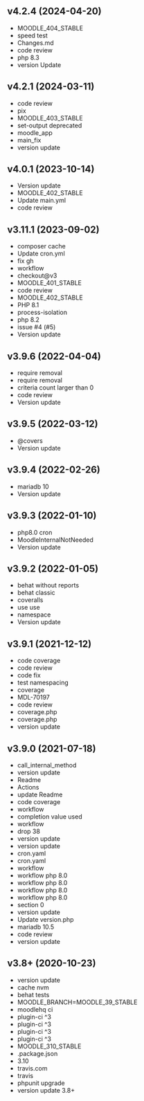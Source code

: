 ## v4.2.4 (2024-04-20)

* MOODLE_404_STABLE 
* speed test
* Changes.md
* code review
* php 8.3
* version Update

## v4.2.1 (2024-03-11)

* code review
* pix
* MOODLE_403_STABLE
* set-output deprecated
* moodle_app
* main_fix
* version update

## v4.0.1 (2023-10-14)

* Version update
* MOODLE_402_STABLE
* Update main.yml
* code review

## v3.11.1 (2023-09-02)

* composer cache
* Update cron.yml
* fix gh
* workflow
* checkout@v3
* MOODLE_401_STABLE
* code review
* MOODLE_402_STABLE
* PHP 8.1
* process-isolation
* php 8.2
* issue #4 (#5)
* Version update

## v3.9.6 (2022-04-04)

* require removal 
* require removal 
* criteria count larger than 0 
* code review 
* Version update 


## v3.9.5 (2022-03-12)

* @covers 
* Version update 


## v3.9.4 (2022-02-26)

* mariadb 10 
* Version update 


## v3.9.3 (2022-01-10)

* php8.0 cron 
* MoodleInternalNotNeeded 
* Version update 


## v3.9.2 (2022-01-05)

* behat without reports 
* behat classic 
* coveralls 
* use use 
* namespace 
* Version update 


## v3.9.1 (2021-12-12)

* code coverage 
* code review 
* code fix 
* test namespacing 
* coverage 
* MDL-70197 
* code review 
* coverage.php 
* coverage.php 
* version update 


## v3.9.0 (2021-07-18)

* call_internal_method 
* version update 
* Readme 
* Actions 
* update Readme 
* code coverage 
* workflow 
* completion value used 
* workflow 
* drop 38 
* version update 
* version update 
* cron.yaml 
* cron.yaml 
* workflow 
* workflow php 8.0 
* workflow php 8.0 
* workflow php 8.0 
* workflow php 8.0 
* section 0 
* version update 
* Update version.php 
* mariadb 10.5 
* code review 
* version update 


## v3.8+ (2020-10-23)

* version update 
* cache nvm 
* behat tests 
* MOODLE_BRANCH=MOODLE_39_STABLE 
* moodlehq ci 
* plugin-ci ^3 
* plugin-ci ^3 
* plugin-ci ^3 
* plugin-ci ^3 
* MOODLE_310_STABLE 
* .package.json 
* 3.10 
* travis.com 
* travis 
* phpunit upgrade 
* version update 3.8+ 
